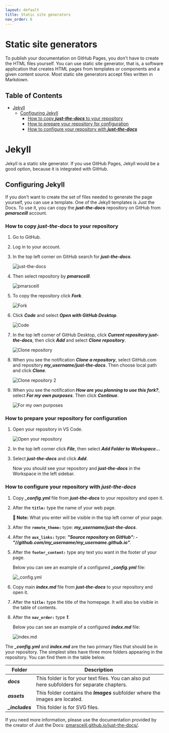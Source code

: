 ```yaml
---
layout: default
title: Static site generators
nav_order: 6
---
```



# Static site generators <!-- omit in toc -->

To publish your documentation on GitHub Pages, you don't have to create the HTML files yourself. You can use static site generator, that is, a software application that creates HTML pages from templates or components and a given content source. Most static site generators accept files written in Markdown. 

## Table of Contents <!-- omit in toc -->

- [Jekyll](#jekyll)
  - [Configuring Jekyll](#configuring-jekyll)
    - [How to copy ***just-the-docs*** to your repository](#how-to-copy-just-the-docs-to-your-repository)
    - [How to prepare your repository for configuration](#how-to-prepare-your-repository-for-configuration)
    - [How to configure your repository with ***just-the-docs***](#how-to-configure-your-repository-with-just-the-docs)

# Jekyll

Jekyll is a static site generator. If you use GitHub Pages, Jekyll would be a good option, because it is integrated with GitHub. 

## Configuring Jekyll

If you don't want to create the set of files needed to generate the page yourself, you can use a template. One of the Jekyll templates is Just the Docs. To use it, you can copy the ***just-the-docs*** repository on GitHub from ***pmarsceill*** account.

### How to copy ***just-the-docs*** to your repository  
  
1. Go to GitHub.
2. Log in to your account.
3. In the top left corner on GitHub search for ***just-the-docs***.

   ![just-the-docs](/assets/images/just-the-docs.png)

4. Then select repository by ***pmarsceill***.  

   ![pmarsceill](/assets/images/pmarsceill.png) 


5. To copy the repository click ***Fork***.  

   ![Fork](/assets/images/fork.png) 

6. Click ***Code*** and select ***Open with GitHub Desktop***.  

    ![Code](/assets/images/code2.png) 

7. In the top left corner of GitHub Desktop, click ***Current repository just-the-docs***, then click ***Add*** and select ***Clone repository***.

    ![Clone repository](/assets/images/add.png) 

8. When you see the notification ***Clone a repository***, select GitHub.com and repository ***my_username/just-the-docs***. Then choose local path and click ***Clone***.

    ![Clone repository 2](/assets/images/zofia.png)

9.  When you see the notification ***How are you planning to use this fork?***, select ***For my own purposes***. Then click ***Continue***.

    ![For my own purposes](/assets/images/for.png)

### How to prepare your repository for configuration

1. Open your repository in VS Code.

    ![Open your repository](/assets/images/open.png) 

2. In the top left corner click ***File***, then select ***Add Folder to Workspace...***  


3. Select ***just-the-docs*** and click ***Add***. 
   


   Now you should see your repository and ***just-the-docs*** in the Workspace in the left sidebar.

### How to configure your repository with ***just-the-docs***

1. Copy ***_config.yml*** file from ***just-the-docs*** to your repository and open it.
2. After the **`title:`** type the name of your web page.  
   
   **📝 Note:** What you enter will be visible in the top left corner of your page.

3. After the **`remote_theme:`** type: ***my_username/just-the-docs***.

4. After the **`aux_links:`** type: ***"Source repository on GitHub": - "//github.com/my_username/my_username.github.io"***.
   


5. After the **`footer_content:`** type any text you want in the footer of your page.

   Below you can see an example of a configured ***_config.yml*** file:
   
   ![_config.yml](/assets/images/yml2.png)

6. Copy main ***index.md*** file from ***just-the-docs*** to your repository and open it.
7. After the **`title:`** type the title of the homepage. It will also be visible in the table of contents.
8. After the **`nav_order:`** type ***1***.

   Below you can see an example of a configured ***index.md*** file:

   ![index.md](/assets/images/index.png)

The ***_config.yml*** and ***index.md*** are the two primary files that should be in your repository. The simplest sites have three more folders appearing in the repository. You can find them in the table below.  

| Folder | Description |
| ------ | ----------- |
| ***docs***   | This folder is for your text files. You can also put here subfolders for separate chapters. |
| ***assets*** | This folder contains the ***Images*** subfolder where the images are located.|
| ***_includes*** |This folder is for SVG files.  |





If you need more information, please use the documentation provided by the creator of Just the Docs: [pmarsceill.github.io/just-the-docs/](https://pmarsceill.github.io/just-the-docs/).


